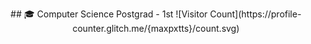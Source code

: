 <p align="center">
## 🎓 Computer Science Postgrad - 1st
![Visitor Count](https://profile-counter.glitch.me/{maxpxtts}/count.svg)
</p>
